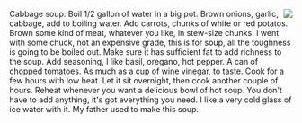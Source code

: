<img src="http://scripting.com/images/2019/12/09/cabbage.png" border="0" align="right">Cabbage soup: Boil 1/2 gallon of water in a big pot. Brown onions, garlic, cabbage, add to boiling water. Add carrots, chunks of white or red potatos. Brown some kind of meat, whatever you like, in stew-size chunks. I went with some chuck, not an expensive grade, this is for soup, all the toughness is going to be boiled out. Make sure it has sufficient fat to add richness to the soup. Add seasoning, I like basil, oregano, hot pepper. A can of chopped tomatoes. As much as a cup of wine vinegar, to taste. Cook for a few hours with low heat. Let it sit overnight, then cook another couple of hours. Reheat whenever you want a delicious bowl of hot soup. You don't have to add anything, it's got everything you need. I like a very cold glass of ice water with it. My father used to make this soup. 
